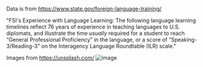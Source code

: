 Data is from https://www.state.gov/foreign-language-training/

"FSI's Experience with Language Learning:
The following language learning timelines reflect 76 years of experience in teaching languages to U.S. diplomats, and illustrate the time *usually* required for a student to reach “General Professional Proficiency” in the language, or a score of “Speaking-3/Reading-3” on the Interagency Language Roundtable (ILR) scale."

Images from https://unsplash.com/
![image](https://github.com/acfriday/projects/assets/82184168/c4bb2452-608f-4985-8ede-9aa13b67837c)
